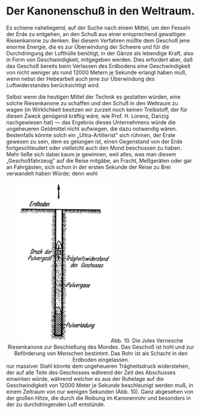 Der Kanonenschuß in den Weltraum.
=================================

Es schiene naheliegend, auf der Suche nach einem Mittel, um
den Fesseln der Erde zu entgehen, an den Schuß aus einer entsprechend
gewaltigen Riesenkanone zu denken. Bei diesem
Verfahren müßte dem Geschoß jene enorme Energie, die es zur
Überwindung der Schwere und für die Durchdringung der Lufthülle
benötigt, in der Gänze als lebendige Kraft, also in Form
von Geschwindigkeit, mitgegeben werden. Dies erfordert aber,
daß das Geschoß bereits beim Verlassen des Erdbodens eine Geschwindigkeit
von nicht weniger als rund 12000 Metern je Sekunde
erlangt haben muß, wenn nebst der Hebearbeit auch jene
zur Überwindung des Luftwiderstandes berücksichtigt wird.

Selbst wenn die heutigen Mittel der Technik es gestatten würden,
eine solche Riesenkanone zu schaffen und den Schuß in
den Weltraum zu wagen (in Wirklichkeit besitzen wir zurzeit
noch keinen Treibstoff, der für diesen Zweck genügend kräftig
wäre, wie Prof. H. Lorenz, Danzig nachgewiesen hat) — das
Ergebnis dieses Unternehmens würde die ungeheueren Geldmittel
nicht aufwiegen, die dazu notwendig wären. Bestenfalls könnte
solch ein „Ultra-Artillerist” sich rühmen, der Erste gewesen zu
sein, dem es gelungen ist, einen Gegenstand von der Erde fortgeschleudert
oder vielleicht auch den Mond beschossen zu haben.
Mehr ließe sich dabei kaum je gewinnen, weil alles, was man
diesem „Geschoßfahrzeug” auf die Reise mitgäbe, an Fracht,
Meßgeräten oder gar an Fahrgästen, sich schon in der ersten Sekunde
der Reise zu Brei verwandelt haben Würde; denn wohl
<div align="center" float="left"><img alt="Die Jules Vernesche Riesenkanone" src="abb10.png"/>Abb. 10. 
Die Jules Vernesche Riesenkanone zur Beschießung des Mondes. Das Geschoß ist
hohl und zur Beförderung von Menschen bestimmt. Das Rohr
ist als Schacht in den Erdboden eingelassen.</div>
nur massiver Stahl könnte dem ungeheueren Trägheitsdruck widerstehen,
der auf alle Teile des Geschosses während der Zeit des Abschusses einwirken
würde, während welcher es aus der Ruhelage auf die Geschwindigkeit
von 12000 Meter je Sekunde beschleunigt werden muß, in einem Zeitraum
von nur wenigen Sekunden (Abb. 10). Ganz abgesehen von der großen Hitze,
die durch die Reibung im Kanonenrohr und besonders in der zu durchdringenden
Luft entstünde.

